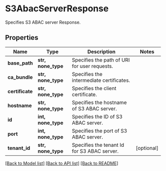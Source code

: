 # S3AbacServerResponse

Specifies S3 ABAC server Response.

## Properties
Name | Type | Description | Notes
------------ | ------------- | ------------- | -------------
**base_path** | **str, none_type** | Specifies the path of URI for user requests. | 
**ca_bundle** | **str, none_type** | Specifies the intermediate certificates. | 
**certificate** | **str, none_type** | Specifies the client certificate. | 
**hostname** | **str, none_type** | Specifies the hostname of S3 ABAC server. | 
**id** | **int, none_type** | Specifies the ID of S3 ABAC server. | 
**port** | **int, none_type** | Specifies the port of S3 ABAC server. | 
**tenant_id** | **str, none_type** | Specifies the tenant Id for S3 ABAC server. | [optional] 

[[Back to Model list]](../README.md#documentation-for-models) [[Back to API list]](../README.md#documentation-for-api-endpoints) [[Back to README]](../README.md)


